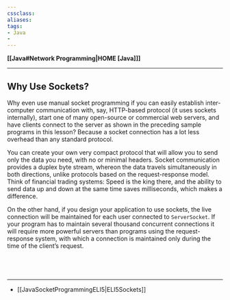 ```yaml
---
cssclass:
aliases:
tags:
- Java
- 
---
```

**[[Java#Network Programming|HOME [Java]]]**

---
## Why Use Sockets?
Why even use manual socket programming if you can easily establish inter-computer communication with, say, HTTP-based protocol (it uses sockets internally), start one of many open-source or commercial web servers, and have clients connect to the server as shown in the preceding sample programs in this lesson? Because a socket connection has a lot less overhead than any standard protocol.

You can create your own very compact protocol that will allow you to send only the data you need, with no or minimal headers. Socket communication provides a duplex byte stream, whereon the data travels simultaneously in both directions, unlike protocols based on the request-response model. Think of financial trading systems: Speed is the king there, and the ability to send data up and down at the same time saves milliseconds, which makes a difference.

On the other hand, if you design your application to use sockets, the live connection will be maintained for each user connected to `ServerSocket`. If your program has to maintain several thousand concurrent connections it will require more powerful servers than programs using the request-response system, with which a connection is maintained only during the time of the client’s request.

<br>

# 
---
- [[JavaSocketProgrammingELI5|ELI5Sockets]]